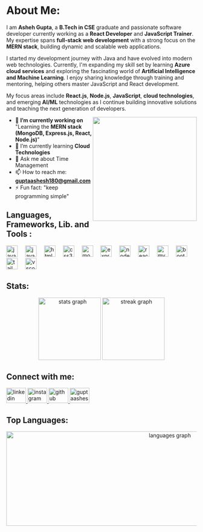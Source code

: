 # About Me:
I am **Asheh Gupta**, a **B.Tech in CSE** graduate and passionate software developer currently working as a **React Developer** and **JavaScript Trainer**. My expertise spans **full-stack web development** with a strong focus on the **MERN stack**, building dynamic and scalable web applications.

I started my development journey with Java and have evolved into modern web technologies. Currently, I'm expanding my skill set by learning **Azure cloud services** and exploring the fascinating world of **Artificial Intelligence and Machine Learning**. I enjoy sharing knowledge through training and mentoring, helping others master JavaScript and React development.

My focus areas include **React.js**, **Node.js**, **JavaScript**, **cloud technologies**, and emerging **AI/ML** technologies as I continue building innovative solutions and teaching the next generation of developers.


<img
  align="right"
  width="275x"
  src="https://media.tenor.com/trwMzHIDQlQAAAAj/hack-hacking.gif"
/>


- 🔭 <b>I’m currently working on </b>"Learning the <b>MERN stack (MongoDB, Express.js, React, Node.js)</b>"
- 🌱 I’m currently learning <b>Cloud Technologies</b>
- 💬 Ask me about Time Management 
- 📫 How to reach me: <b>guptaashesh180@gmail.com</b>
- ⚡ Fun fact: "keep programming simple"

<h2 align="left">Languages, Frameworks, Lib. and Tools :</h2>
<p align="left"> 
 <div align="left">
  <img src="https://skillicons.dev/icons?i=java" height="30" alt="java logo"  />
  <img width="12" />
  <img src="https://cdn.jsdelivr.net/gh/devicons/devicon/icons/javascript/javascript-original.svg" height="30" alt="javascript logo"  />
  <img width="12" />
  <img src="https://cdn.jsdelivr.net/gh/devicons/devicon/icons/html5/html5-original.svg" height="30" alt="html5 logo"  />
  <img width="12" />
  <img src="https://cdn.jsdelivr.net/gh/devicons/devicon/icons/css3/css3-original.svg" height="30" alt="css3 logo"  />
  <img width="12" />
  <img src="https://skillicons.dev/icons?i=mongodb" height="30" alt="mongodb logo"  />
  <img width="12" />
  <img src="https://skillicons.dev/icons?i=express" height="30" alt="express logo"  />
  <img width="12" />
  <img src="https://skillicons.dev/icons?i=nodejs" height="30" alt="nodejs logo"  />
  <img width="12" />
  <img src="https://cdn.jsdelivr.net/gh/devicons/devicon/icons/react/react-original.svg" height="30" alt="react logo"  />
  <img width="12" />
  <img src="https://skillicons.dev/icons?i=mysql" height="30" alt="mysql logo"  />
  <img width="12" />
  <img src="https://skillicons.dev/icons?i=bootstrap" height="30" alt="bootstrap logo"  />
  <img width="12" />
  <img src="https://skillicons.dev/icons?i=tailwind" height="30" alt="tailwindcss logo"  />
  <img width="12" />
  <img src="https://skillicons.dev/icons?i=vscode" height="30" alt="vscode logo"  />
</div>
</p>


## Stats:

<div align="center">
  <img src="https://github-readme-stats.vercel.app/api?username=asheshgupta121git&hide_title=false&hide_rank=false&show_icons=true&include_all_commits=true&count_private=true&disable_animations=false&theme=dracula&locale=en&hide_border=false&order=1"
    aling= "right" height="165" alt="stats graph"  />
  
  <img src="https://streak-stats.demolab.com?user=asheshgupta121git &locale=en&mode=daily&theme=dracula&hide_border=false&border_radius=5&order=3" height="165" aling="left" alt="streak graph"  />
</div>



## Connect with me: 
<div align="left">
  <a href="https://www.linkedin.com/in/ashesh-gupta-05651b276/" target="_blank">
    <img src="https://raw.githubusercontent.com/maurodesouza/profile-readme-generator/master/src/assets/icons/social/linkedin/default.svg" width="52" height="40" alt="linkedin logo"  />
  </a>
  
  <a href="https://www.instagram.com/brownmax60/?__pwa=1" target="_blank">
    <img src="https://raw.githubusercontent.com/maurodesouza/profile-readme-generator/master/src/assets/icons/social/instagram/default.svg" width="52" height="40" alt="instagram logo"  />
  </a>
  
  <a href="https://github.com/asheshgupta121git" target="_blank" >
  <img src='https://cdn.jsdelivr.net/npm/simple-icons@3.0.1/icons/github.svg' alt='github' width="52" height="40" alt="github logo"/>
  </a> 
  <a href="https://leetcode.com/u/guptaashesh180/" target="blank">
    <img src="https://cdn.iconscout.com/icon/free/png-256/free-leetcode-logo-icon-download-in-svg-png-gif-file-formats--technology-social-media-vol-4-pack-logos-icons-2944960.png?f=webp" alt="guptaashesh180" height="40" width="52" /></a>
  
</div>

## Top Languages:
<div align="center">
  <img src="https://github-readme-stats.vercel.app/api/top-langs?username=asheshgupta121git&locale=en&hide_title=false&layout=compact&card_width=320&langs_count=5&theme=dracula&hide_border=true&order=2" height="250" width="850" alt="languages graph"  />
</div>




